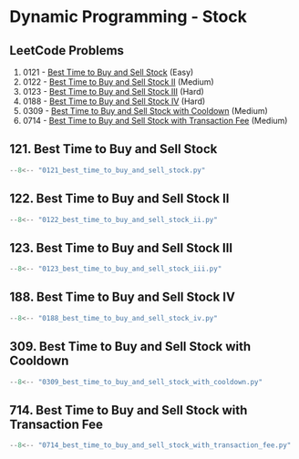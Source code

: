 # Dynamic Programming - Stock

## LeetCode Problems

1. 0121 - [Best Time to Buy and Sell Stock](https://leetcode.com/problems/best-time-to-buy-and-sell-stock/) (Easy)
2. 0122 - [Best Time to Buy and Sell Stock II](https://leetcode.com/problems/best-time-to-buy-and-sell-stock-ii/) (Medium)
3. 0123 - [Best Time to Buy and Sell Stock III](https://leetcode.com/problems/best-time-to-buy-and-sell-stock-iii/) (Hard)
4. 0188 - [Best Time to Buy and Sell Stock IV](https://leetcode.com/problems/best-time-to-buy-and-sell-stock-iv/) (Hard)
5. 0309 - [Best Time to Buy and Sell Stock with Cooldown](https://leetcode.com/problems/best-time-to-buy-and-sell-stock-with-cooldown/) (Medium)
6. 0714 - [Best Time to Buy and Sell Stock with Transaction Fee](https://leetcode.com/problems/best-time-to-buy-and-sell-stock-with-transaction-fee/) (Medium)

## 121. Best Time to Buy and Sell Stock

```python
--8<-- "0121_best_time_to_buy_and_sell_stock.py"
```

## 122. Best Time to Buy and Sell Stock II

```python
--8<-- "0122_best_time_to_buy_and_sell_stock_ii.py"
```

## 123. Best Time to Buy and Sell Stock III

```python
--8<-- "0123_best_time_to_buy_and_sell_stock_iii.py"
```

## 188. Best Time to Buy and Sell Stock IV

```python
--8<-- "0188_best_time_to_buy_and_sell_stock_iv.py"
```

## 309. Best Time to Buy and Sell Stock with Cooldown

```python
--8<-- "0309_best_time_to_buy_and_sell_stock_with_cooldown.py"
```

## 714. Best Time to Buy and Sell Stock with Transaction Fee

```python
--8<-- "0714_best_time_to_buy_and_sell_stock_with_transaction_fee.py"
```
